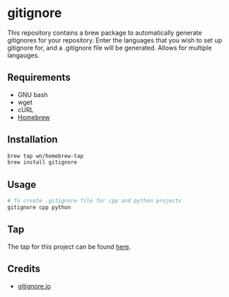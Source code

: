# gitignore

This repository contains a brew package to automatically generate gitignores for your repository. Enter the languages that you wish to set up gitignore for, and a .gitignore file will be generated. 
Allows for multiple langauges.

## Requirements

- GNU bash
- wget
- cURL
- [Homebrew](https://brew.sh/)

## Installation

```bash
brew tap wn/homebrew-tap
brew install gitignore
```

## Usage

```bash
# To create .gitignore file for cpp and python projects
gitignore cpp python
```

## Tap

The tap for this project can be found [here](https://github.com/wn/homebrew-tap).

## Credits

- [gitignore.io](gitignore.io)
